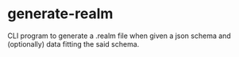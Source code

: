 # generate-realm

CLI program to generate a .realm file when given a json schema and
(optionally) data fitting the said schema.

